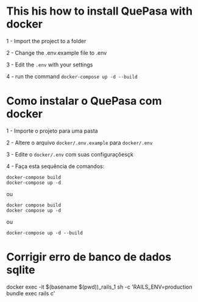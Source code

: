 # This his how to install QuePasa with docker

1 - Import the project to a folder

2 - Change the .env.example file to .env

3 - Edit the ``.env`` with your settings

4 - run the command `docker-compose up -d --build`

# Como instalar o QuePasa com docker

1 - Importe o projeto para uma pasta

2 - Altere o arquivo ``docker/.env.example`` para ``docker/.env``

3 - Edite o ``docker/.env`` com suas configuraçõesçk

4 - Faça esta sequência de comandos:
```
docker-compose build
docker-compose up -d
```
ou 
```
docker compose build
docker compose up -d
```
ou 
```
docker-compose up -d --build
```

# Corrigir erro de banco de dados sqlite

docker exec -it $(basename $(pwd))_rails_1 sh -c 'RAILS_ENV=production bundle exec rails c'
